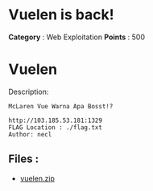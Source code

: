 # Vuelen is back!

**Category** : Web Exploitation
**Points** : 500

# Vuelen

Description:

```
McLaren Vue Warna Apa Bosst!?

http://103.185.53.181:1329
FLAG Location : ./flag.txt
Author: necl
```


## Files : 
 - [vuelen.zip](./vuelen.zip)


